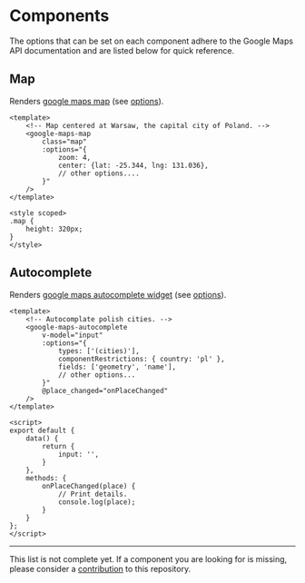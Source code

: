 # Components
The options that can be set on each component adhere to the Google Maps API documentation and are listed below for quick reference.

## Map
Renders [google maps map](https://developers.google.com/maps/documentation/javascript/reference/map#Map) (see [options](https://developers.google.com/maps/documentation/javascript/reference/map#MapOptions)).
```vue
<template>
    <!-- Map centered at Warsaw, the capital city of Poland. -->
    <google-maps-map
        class="map"
        :options="{
            zoom: 4,
            center: {lat: -25.344, lng: 131.036},
            // other options....
        }"
    />
</template>

<style scoped>
.map {
    height: 320px;
}
</style>
```

## Autocomplete
Renders [google maps autocomplete widget](https://developers.google.com/maps/documentation/javascript/reference/places-widget#Autocomplete) (see [options](https://developers.google.com/maps/documentation/javascript/reference/places-widget#AutocompleteOptions)).
```vue
<template>
    <!-- Autocomplate polish cities. -->
    <google-maps-autocomplete
        v-model="input"
        :options="{
            types: ['(cities)'],
            componentRestrictions: { country: 'pl' },
            fields: ['geometry', 'name'],
            // other options...
        }"
        @place_changed="onPlaceChanged"
    />
</template>

<script>
export default {
    data() {
        return {
            input: '',
        }
    },
    methods: {
        onPlaceChanged(place) {
            // Print details.
            console.log(place);
        }
    }
};
</script>
```

---

This list is not complete yet. If a component you are looking for is missing, please consider a [contribution](https://github.com/p803/vue-google-maps#contribution) to this repository.
